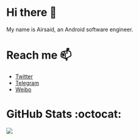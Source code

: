 # Hi there :wave:
My name is Airsaid, an Android software engineer.

# Reach me :mailbox:
- [Twitter](https://twitter.com/airsaid1024)
- [Telegram](https://t.me/airsaid)
- [Weibo](https://weibo.com/airsaid)

# GitHub Stats :octocat:
<img src="https://github-readme-stats.vercel.app/api?username=airsaid&show_icons=true" />
